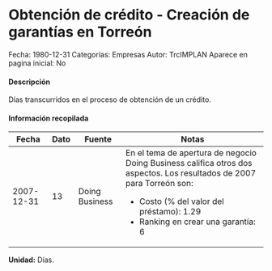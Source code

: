Obtención de crédito - Creación de garantías en Torreón
=====

Fecha: 1980-12-31
Categorías: Empresas
Autor: TrcIMPLAN
Aparece en pagina inicial: No

#### Descripción

Días transcurridos en el proceso de obtención de un crédito.

#### Información recopilada

<table class="table table-hover table-bordered matriz">
<thead>
<tr>
<th>Fecha</th>
<th>Dato</th>
<th>Fuente</th>
<th>Notas</th>
</tr>
</thead>
<tbody>
<tr>
<td>2007-12-31</td>
<td class="derecha">13</td>
<td>Doing Business</td>
<td>En el tema de apertura de negocio Doing Business califica otros dos aspectos. Los resultados de 2007 para Torreón son:

- Costo (% del valor del préstamo): 1.29 
- Ranking en crear una garantía: 6</td>
</tr>
</tbody>
</table>

<b>Unidad:</b> Días.





